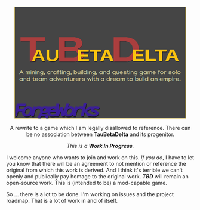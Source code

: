 <p align="center">
  <img width="460" height="300" src="/content/splash.png">
</p>

<p style="text-align: center;">A rewrite to a game which I am legally disallowed to reference. There can be no association between <b>TauBetaDelta</b> and its progenitor.</p>
<p style="text-align: center;"><i>This is a <b>Work In Progress</b>.</i></p>   
  
I welcome anyone who wants to join and work on this. *If you do*, I have to let you know that there will be an agreement to not mention or reference the original from which this work is derived. And I think it's terrible we can't openly and publically pay homage to the original work. ***TBD*** will remain an open-source work. This is (intended to be) a mod-capable game.

So ... there is a lot to be done. I'm working on issues and the project roadmap. That is a lot of work in and of itself.
